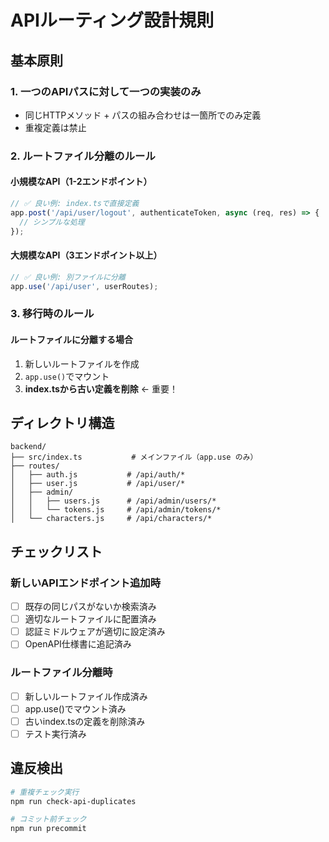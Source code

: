 # APIルーティング設計規則

## 基本原則

### 1. 一つのAPIパスに対して一つの実装のみ
- 同じHTTPメソッド + パスの組み合わせは一箇所でのみ定義
- 重複定義は禁止

### 2. ルートファイル分離のルール

#### 小規模なAPI（1-2エンドポイント）
```javascript
// ✅ 良い例: index.tsで直接定義
app.post('/api/user/logout', authenticateToken, async (req, res) => {
  // シンプルな処理
});
```

#### 大規模なAPI（3エンドポイント以上）
```javascript
// ✅ 良い例: 別ファイルに分離
app.use('/api/user', userRoutes);
```

### 3. 移行時のルール

#### ルートファイルに分離する場合
1. 新しいルートファイルを作成
2. `app.use()`でマウント
3. **index.tsから古い定義を削除** ← 重要！

## ディレクトリ構造

```
backend/
├── src/index.ts           # メインファイル（app.use のみ）
├── routes/
│   ├── auth.js           # /api/auth/*
│   ├── user.js           # /api/user/*
│   ├── admin/
│   │   ├── users.js      # /api/admin/users/*
│   │   └── tokens.js     # /api/admin/tokens/*
│   └── characters.js     # /api/characters/*
```

## チェックリスト

### 新しいAPIエンドポイント追加時
- [ ] 既存の同じパスがないか検索済み
- [ ] 適切なルートファイルに配置済み
- [ ] 認証ミドルウェアが適切に設定済み
- [ ] OpenAPI仕様書に追記済み

### ルートファイル分離時
- [ ] 新しいルートファイル作成済み
- [ ] app.use()でマウント済み
- [ ] 古いindex.tsの定義を削除済み
- [ ] テスト実行済み

## 違反検出

```bash
# 重複チェック実行
npm run check-api-duplicates

# コミット前チェック
npm run precommit
```